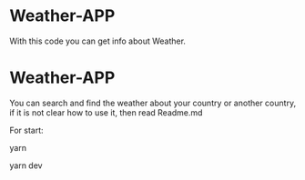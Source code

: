 # Weather-APP
With this code you can get info about Weather.
# Weather-APP
You can search and find the weather about your country or another country, if it is not clear how to use it, then read Readme.md

For start:

yarn

yarn dev

